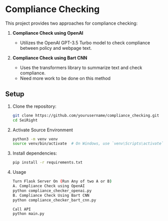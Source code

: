 # Compliance Checking

This project provides two approaches for compliance checking:

1. **Compliance Check using OpenAI**
   - Utilizes the OpenAI GPT-3.5 Turbo model to check compliance between policy and webpage text.

2. **Compliance Check using Bart CNN** 
   - Uses the transformers library to summarize text and check compliance.
   - Need more work to be done on this method
## Setup

1. Clone the repository:

   ```bash
   git clone https://github.com/yourusername/compliance_checking.git
   cd SeiRight
2. Activate Source Environment
    ```bash
    python3 -m venv venv
    source venv/bin/activate  # On Windows, use `venv\Scripts\activate`

3. Install dependencies:
    ```bash
   pip install -r requirements.txt

4. Usage
    ```bash
   Turn Flask Server On (Run Any of two A or B)
   A. Compliance Check using OpenAI
   python compliance_checker_openai.py 
   B. Compliance Check Using Bart CNN
   python compliance_checker_bart_cnn.py 
   
   Call API
   python main.py
